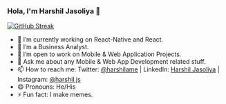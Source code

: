 ### Hola, I'm Harshil Jasoliya 👋

[![GitHub Streak](https://streak-stats.demolab.com?user=harshilJs&theme=dracula&hide_border=true&exclude_days=Sun)](https://git.io/streak-stats)

- 🔭  I’m currently working on React-Native and React.
- 🌱  I’m a Business Analyst.
- 👯  I’m open to work on Mobile & Web Application Projects.
- 💬  Ask me about any Mobile & Web App Development related stuff.
- 📫  How to reach me: Twitter: [@harshilame](https://twitter.com/harshilame) | LinkedIn: [Harshil Jasoliya](https://www.linkedin.com/in/harshil-jasoliya/) | Instagram: [@harshil.js](https://www.instagram.com/harshil.js/?hl=en)
- 😄  Pronouns: He/His
- ⚡  Fun fact: I make memes.
